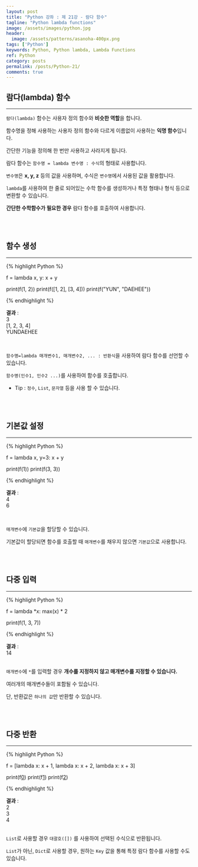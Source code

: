 ```yaml
---
layout: post
title: "Python 강좌 : 제 21강 - 람다 함수"
tagline: "Python lambda functions"
image: /assets/images/python.jpg
header:
  image: /assets/patterns/asanoha-400px.png
tags: ['Python']
keywords: Python, Python lambda, Lambda Functions
ref: Python
category: posts
permalink: /posts/Python-21/
comments: true
---
```


## 람다(lambda) 함수 ##
----------

`람다(lambda)` 함수는 사용자 정의 함수와 **비슷한 역할**을 합니다.

함수명을 정해 사용하는 사용자 정의 함수와 다르게 이름없이 사용하는 **익명 함수**입니다.

간단한 기능을 정의해 한 번만 사용하고 사라지게 됩니다.

람다 함수는 `함수명 = lambda 변수명 : 수식`의 형태로 사용합니다.

`변수명`은 **x, y, z** 등의 값을 사용하며, 수식은 `변수명`에서 사용된 값을 활용합니다.

`lambda`를 사용하여 한 줄로 되어있는 수학 함수를 생성하거나 특정 형태나 형식 등으로 변환할 수 있습니다.

**간단한 수학함수가 필요한 경우** 람다 함수를 호출하여 사용합니다.

<br>
<br>

## 함수 생성 ##
----------

{% highlight Python %}

f = lambda x, y: x + y

print(f(1, 2))
print(f([1, 2], [3, 4]))
print(f("YUN", "DAEHEE"))

{% endhighlight %}

**결과**
:    
3<br>
[1, 2, 3, 4]<br>
YUNDAEHEE

<br>

`함수명=lambda 매개변수1, 매개변수2, ... : 반환식`을 사용하여 람다 함수를 선언할 수 있습니다.

`함수명(인수1, 인수2 ...)`를 사용하여 함수를 호출합니다.

* Tip : `정수`, `List`, `문자열` 등을 사용 할 수 있습니다.

<br>
<br>

## 기본값 설정 ##
----------

{% highlight Python %}

f = lambda x, y=3: x + y

print(f(1))
print(f(3, 3))

{% endhighlight %}

**결과**
:    
4<br>
6

<br>

`매개변수`에 `기본값`을 할당할 수 있습니다.

기본값이 할당되면 함수를 호출할 때 `매개변수`를 채우지 않으면 `기본값`으로 사용합니다.

<br>
<br>

## 다중 입력 ##
----------

{% highlight Python %}

f = lambda *x: max(x) * 2

print(f(1, 3, 7))

{% endhighlight %}

**결과**
:    
14<br>
<br>

`매개변수`에 `*`를 입력할 경우 **개수를 지정하지 않고 매개변수를 지정할 수 있습니다.**

여러개의 매개변수들이 포함될 수 있습니다.

단, 반환값은 `하나의 값`만 반환할 수 있습니다.

<br>
<br>

## 다중 반환 ##
----------

{% highlight Python %}

f = [lambda x: x + 1, lambda x: x + 2, lambda x: x + 3]

print(f[0](1))
print(f[1](1))
print(f[2](1))

{% endhighlight %}

**결과**
:    
2<br>
3<br>
4<br>
<br>

`List`로 사용할 경우 `대괄호([])` 를 사용하여 선택된 수식으로 반환됩니다.

`List`가 아닌, `Dict`로 사용할 경우, 원하는 `Key` 값을 통해 특정 람다 함수를 사용할 수도 있습니다.